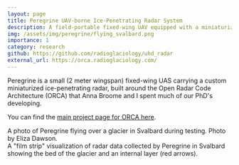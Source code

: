 ```yaml
---
layout: page
title: Peregrine UAV-borne Ice-Penetrating Radar System
description: A field-portable fixed-wing UAV equipped with a miniaturized ice-penetrating radar
img: /assets/img/peregrine/flying_svalbard.png
importance: 1
category: research
github: https://github.com/radioglaciology/uhd_radar
external_url: https://orca.radioglaciology.com/
---
```


Peregrine is a small (2 meter wingspan) fixed-wing UAS carrying a custom miniaturized ice-penetrating radar, built around the Open Radar Code Architecture (ORCA) that Anna Broome and I spent much of our PhD's developing.

You can find the [main project page for ORCA here](https://orca.radioglaciology.com/).

<div class="row">
    <div class="col-sm mt-3 mt-md-0">
        <img class="img-fluid rounded z-depth-1" src="{{ '/assets/img/peregrine/flying_svalbard.jpg' | relative_url }}" alt=""/>
    </div>
</div>
<div class="caption">A photo of Peregrine flying over a glacier in Svalbard during testing. Photo by Eliza Dawson.</div>


<div class="row">
    <div class="col-sm mt-3 mt-md-0">
        <img class="img-fluid rounded" src="{{ '/assets/img/peregrine/svalbard_film_strip_view.png' | relative_url }}" alt=""/>
    </div>
</div>
<div class="caption">A "film strip" visualization of radar data collected by Peregrine in Svalbard showing the bed of the glacier and an internal layer (red arrows).</div>
